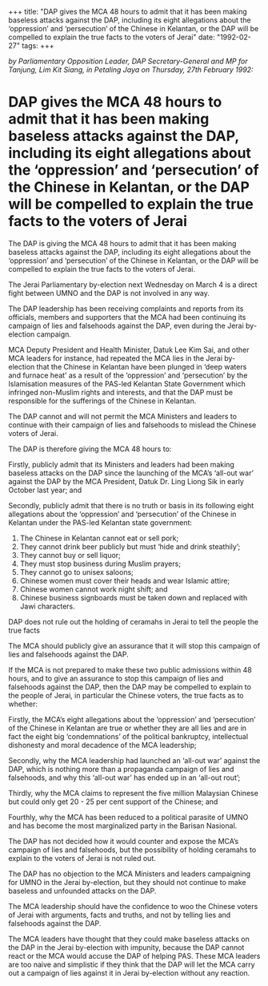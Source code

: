 +++ 
title: "DAP gives the MCA 48 hours to admit that it has been making baseless attacks against the DAP, including its eight allegations about the ‘oppression’ and ‘persecution’ of the Chinese in Kelantan, or the DAP will be compelled to explain the true facts to the voters of Jerai"
date: "1992-02-27"
tags:
+++

_by Parliamentary Opposition Leader, DAP Secretary-General and MP for Tanjung, Lim Kit Siang, in Petaling Jaya on Thursday, 27th February 1992:_

# DAP gives the MCA 48 hours to admit that it has been making baseless attacks against the DAP, including its eight allegations about the ‘oppression’ and ‘persecution’ of the Chinese in Kelantan, or the DAP will be compelled to explain the true facts to the voters of Jerai

The DAP is giving the MCA 48 hours to admit that it has been making baseless attacks against the DAP, including its eight allegations about the ‘oppression’ and ‘persecution’ of the Chinese in Kelantan, or the DAP will be compelled to explain the true facts to the voters of Jerai.</u>

The Jerai Parliamentary by-election next Wednesday on March 4 is a direct fight between UMNO and the DAP is not involved in any way.

The DAP leadership has been receiving complaints and reports from its officials, members and supporters that the MCA had been continuing its campaign of lies and falsehoods against the DAP, even during the Jerai by-election campaign.

MCA Deputy President and Health Minister, Datuk Lee Kim Sai, and other MCA leaders for instance, had repeated the MCA lies in the Jerai by-election that the Chinese in Kelantan have been plunged in ‘deep waters and furnace heat’ as a result of the ‘oppression’ and ‘persecution’ by the Islamisation measures of the PAS-led Kelantan State Government which infringed non-Muslim rights and interests, and that the DAP must be responsible for the sufferings of the Chinese in Kelantan.

The DAP cannot and will not permit the MCA Ministers and leaders to continue with their campaign of lies and falsehoods to mislead the Chinese voters of Jerai.

The DAP is therefore giving the MCA 48 hours to:

Firstly, publicly admit that its Ministers and leaders had been making baseless attacks on the DAP since the launching of the MCA’s ‘all-out war’ against the DAP by the MCA President, Datuk Dr. Ling Liong Sik in early October last year; and

Secondly, publicly admit that there is no truth or basis in its following eight allegations about the ‘oppression’ and ‘persecution’ of the Chinese in Kelantan under the PAS-led Kelantan state government:

1.	The Chinese in Kelantan cannot eat or sell pork;
2.	They cannot drink beer publicly but must ‘hide and drink steathily’;
3.	They cannot buy or sell liquor;
4.	They must stop business during Muslim prayers;
5.	They cannot go to unisex saloons;
6.	Chinese women must cover their heads and wear Islamic attire;
7.	Chinese women cannot work night shift; and 
8.	Chinese business signboards must be taken down and replaced with Jawi characters.

DAP does not rule out the holding of ceramahs in Jerai to tell the people the true facts

The MCA should publicly give an assurance that it will stop this campaign of lies and falsehoods against the DAP.

If the MCA is not prepared to make these two public admissions within 48 hours, and to give an assurance to stop this campaign of lies and falsehoods against the DAP, then the DAP may be compelled to explain to the people of Jerai, in particular the Chinese voters, the true facts as to whether:

Firstly, the MCA’s eight allegations about the ‘oppression’ and ‘persecution’ of the Chinese in Kelantan are true or whether they are all lies and are in fact the eight big ‘condemnations’ of the political bankruptcy, intellectual dishonesty and moral decadence of the MCA leadership;

Secondly, why the MCA leadership had launched an ‘all-out war’ against the DAP, which is nothing more than a propaganda campaign of lies and falsehoods, and why this ‘all-out war’ has ended up in an ‘all-out rout’;

Thirdly, why the MCA claims to represent the five million Malaysian Chinese but could only get 20 - 25 per cent support of the Chinese; and

Fourthly, why the MCA has been reduced to a political parasite of UMNO and has become the most marginalized party in the Barisan Nasional.

The DAP has not decided how it would counter and expose the MCA’s campaign of lies and falsehoods, but the possibility of holding ceramahs to explain to the voters of Jerai is not ruled out.

The DAP has no objection to the MCA Ministers and leaders campaigning for UMNO in the Jerai by-election, but they should not continue to make baseless and unfounded attacks on the DAP.

The MCA leadership should have the confidence to woo the Chinese voters of Jerai with arguments, facts and truths, and not by telling lies and falsehoods against the DAP.

The MCA leaders have thought that they could make baseless attacks on the DAP in the  Jerai by-election with impunity, because the DAP cannot react or the MCA would accuse the DAP of helping PAS. These MCA leaders are too naive and simplistic if they think that the DAP will let the MCA carry out a campaign of lies against it in Jerai by-election without any reaction.
 
